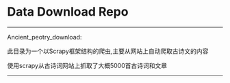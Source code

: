 # Data Download Repo

---

Ancient_peotry_download:

此目录为一个以Scrapy框架结构的爬虫,主要从网站上自动爬取古诗文的内容

使用scrapy从古诗词网站上抓取了大概5000首古诗词和文章

---

